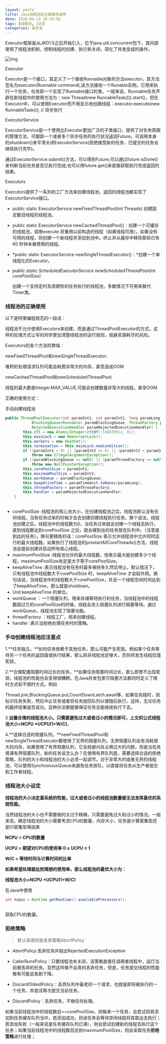 ```yaml
---
layout: posts
title: Java线程池的正确使用姿势
date: 2020-04-13 16:18:58
tags: [线程池, JUC]
categories: 高并发
---
```




Executor框架是从JKD1.5之后开始引入，位于java.util.concurrent包下，其内部使用了线程池机制，控制线程的创建、执行和关闭，简化了并发变成的操作。

![img](https://img-blog.csdnimg.cn/20190921152211773.png?x-oss-process=image/watermark,type_ZmFuZ3poZW5naGVpdGk,shadow_10,text_aHR0cHM6Ly9ibG9nLmNzZG4ubmV0L2h1YW5nbGlmdTUyMA==,size_16,color_FFFFFF,t_70)![点击并拖拽以移动](data:image/gif;base64,R0lGODlhAQABAPABAP///wAAACH5BAEKAAAALAAAAAABAAEAAAICRAEAOw==)

<!-- more -->

Executor

Executor是一个接口，其定义了一个接收Runnable对象的方法executor，其方法签名为executor(Runnable command),该方法接收一个Runable实例，它用来执行一个任务，任务即一个实现了Runnable接口的类，一般来说，Runnable任务开辟在新线程中的使用方法为：new Thread(new RunnableTask())).start()，但在Executor中，可以使用Executor而不用显示地创建线程：executor.execute(new RunnableTask()); // 异步执行

ExecutorService

ExecutorService是一个使用比Executor更加广泛的子类接口，提供了对生命周期的管理方法，可跟踪一个或者多个异步任务的执行状况返回Future。可调用本身的shutdown()来平滑关闭ExecutorService(拒绝接受新的任务，已提交的任务会继续执行完毕)。

通过ExecutorService.submit()方法，可以得到Future,可以通过future.isDone()来判断当前任务是否已执行完成;也可以用future.get()来直接获取执行完成返回的结果。

Executors

Executors提供了一系列的工厂方法来创建线程池，返回的线程池都实现了ExecutorService接口。

- public static ExecutorService newFixedThreadPool(int Threads) 创建固定数目线程的线程池。

- public static ExecutorService newCachedThreadPool()：创建一个可缓存的线程池，调用execute 将重用以前构造的线程（如果线程可用）。如果没有可用的线程，则创建一个新线程并添加到池中。终止并从缓存中移除那些已有 60 秒钟未被使用的线程。

- *public static ExecutorService newSingleThreadExecutor()：*创建一个单线程化的Executor。

- *public static ScheduledExecutorService newScheduledThreadPool(int corePoolSize)*

  创建一个支持定时及周期性的任务执行的线程池，多数情况下可用来替代Timer类。



### 线程池的正确使用

以下是阿里编程规范的一段话：

线程池不允许使用Executors来创建，而是通过ThreadPoolExecutor的方式，这样的处理方式让写的同学更加清楚线程池的运行规则，规避资源耗尽的风险。

Executors的各个方法的弊端：

newFixedThreadPool和newSingleThreadExecutor:

  堆积的处理请求队列可能会耗费非常大的内存，甚至造成OOM

newCachedThreadPool和newScheduledThreadPool:

 线程的最大数是Integer.MAX_VALUE,可能会创建数量非常大的线程，甚至OOM



正确的使用方式：

手动创建线程池

```java
public ThreadPoolExecutor(int paramInt1, int paramInt2, long paramLong, TimeUnit paramTimeUnit,
            BlockingQueue<Runnable> paramBlockingQueue, ThreadFactory paramThreadFactory,
            RejectedExecutionHandler paramRejectedExecutionHandler) {
        this.ctl = new AtomicInteger(ctlOf(-536870912, 0));
        this.mainLock = new ReentrantLock();
        this.workers = new HashSet();
        this.termination = this.mainLock.newCondition();
        if ((paramInt1 < 0) || (paramInt2 <= 0) || (paramInt2 < paramInt1) || (paramLong < 0L))
            throw new IllegalArgumentException();
        if ((paramBlockingQueue == null) || (paramThreadFactory == null) || (paramRejectedExecutionHandler == null))
            throw new NullPointerException();
        this.corePoolSize = paramInt1;
        this.maximumPoolSize = paramInt2;
        this.workQueue = paramBlockingQueue;
        this.keepAliveTime = paramTimeUnit.toNanos(paramLong);
        this.threadFactory = paramThreadFactory;
        this.handler = paramRejectedExecutionHandler;
    }
```

![点击并拖拽以移动](data:image/gif;base64,R0lGODlhAQABAPABAP///wAAACH5BAEKAAAALAAAAAABAAEAAAICRAEAOw==)

- corePoolSize :线程池的核心池大小，在创建线程池之后，线程池默认没有任何线程。当有任务过来的时候才会去创建创建线程执行任务。换个说法，线程池创建之后，线程池中的线程数为0，当任务过来就会创建一个线程去执行，直到线程数达到corePoolSize 之后，就会被到达的任务放在队列中。（注意是到达的任务）。换句更精炼的话：corePoolSize 表示允许线程池中允许同时运行的最大线程数。如果执行了线程池的prestartAllCoreThreads()方法，线程池会提前创建并启动所有核心线程。
- maximumPoolSize :线程池允许的最大线程数，他表示最大能创建多少个线程。maximumPoolSize肯定是大于等于corePoolSize。
- keepAliveTime :表示线程没有任务时最多保持多久然后停止。默认情况下，只有线程池中线程数大于corePoolSize 时，keepAliveTime 才会起作用。换句话说，当线程池中的线程数大于corePoolSize，并且一个线程空闲时间达到了keepAliveTime，那么就是shutdown。
- Unit:keepAliveTime 的单位。
- workQueue ：一个阻塞队列，用来存储等待执行的任务，当线程池中的线程数超过它的corePoolSize的时候，线程会进入阻塞队列进行阻塞等待。通过workQueue，线程池实现了阻塞功能。
- threadFactory ：线程工厂，用来创建线程。
- handler :表示当拒绝处理任务时的策略。



### 手动创建线程池应注意点

1.**任务独立。**如何任务依赖于其他任务，那么可能产生死锁。例如某个任务等待另一个任务的返回值或执行结果，那么除非线程池足够大，否则将发生线程饥饿死锁。

2.**合理配置阻塞时间过长的任务。**如果任务阻塞时间过长，那么即使不出现死锁，线程池的性能也会变得很糟糕。在Java并发包里可阻塞方法都同时定义了限时方式和不限时方式。例如

Thread.join,BlockingQueue.put,CountDownLatch.await等，如果任务超时，则标识任务失败，然后中止任务或者将任务放回队列以便随后执行，这样，无论任务的最终结果是否成功，这种办法都能够保证任务总能继续执行下去。

3.**设置合理的线程池大小。**只需要避免过大或者过小的情况即可，上文的公式**线程池大小=NCPU \*UCPU(1+W/C)**。

4.**选择合适的阻塞队列。**newFixedThreadPool和newSingleThreadExecutor都使用了无界的阻塞队列，无界阻塞队列会有消耗很大的内存，如果使用了有界阻塞队列，它会规避内存占用过大的问题，但是当任务填满有界阻塞队列，新的任务该怎么办？在使用有界队列是，需要选择合适的拒绝策略，队列的大小和线程池的大小必须一起调节。对于非常大的或者无界的线程池，可以使用SynchronousQueue来避免任务排队，以直接将任务从生产者提交到工作者线程。



### 线程池大小设定

**线程池的大小决定着系统的性能，过大或者过小的线程池数量都无法发挥最优的系统性能。**

当然线程池的大小也不需要做的太过于精确，只需要避免过大和过小的情况。一般来说，确定线程池的大小需要考虑CPU的数量，内存大小，任务是计算密集型还是IO密集型等因素

**NCPU = CPU的数量**

**UCPU = 期望对CPU的使用率 0 ≤ UCPU ≤ 1**

**W/C = 等待时间与计算时间的比率**

**如果希望处理器达到理想的使用率，那么线程池的最优大小为：**

**线程池大小=NCPU \*UCPU(1+W/C)**

在Java中使用

```java
int ncpus = Runtime.getRuntime().availableProcessors();
```

![点击并拖拽以移动](data:image/gif;base64,R0lGODlhAQABAPABAP///wAAACH5BAEKAAAALAAAAAABAAEAAAICRAEAOw==)

获取CPU的数量。





### 拒绝策略

> 默认采用的是丢弃策略AbortPolicy

- AbortPolicy:丢弃任务并抛出RejectedExecutionException

- CallerRunsPolicy：只要线程池未关闭，该策略直接在调用者线程中，运行当前被丢弃的任务。显然这样做不会真的丢弃任务，但是，任务提交线程的性能极有可能会急剧下降。

- DiscardOldestPolicy：丢弃队列中最老的一个请求，也就是即将被执行的一个任务，并尝试再次提交当前任务。

- DiscardPolicy：丢弃任务，不做任何处理。



如果当前线程池中的线程数目>=corePoolSize，则每来一个任务，会尝试将其添加到任务缓存队列当中，若添加成功，则该任务会等待空闲线程将其取出去执行；若添加失败（一般来说是任务缓存队列已满），则会尝试创建新的线程去执行这个任务；如果当前线程池中的线程数目达到maximumPoolSize，则会采取任务**拒绝策略**进行处理；